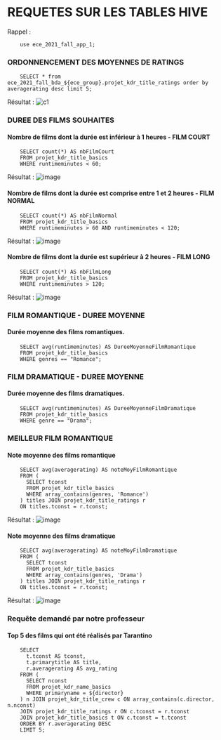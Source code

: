 # REQUETES SUR LES TABLES HIVE
Rappel : 
```
    use ece_2021_fall_app_1;
```
### ORDONNENCEMENT DES MOYENNES DE RATINGS
```
    SELECT * from ece_2021_fall_bda_${ece_group}.projet_kdr_title_ratings order by averagerating desc limit 5;
```
Résultat : 
![c1](https://user-images.githubusercontent.com/71653765/147704353-49023874-d220-4193-8e21-df5ca8e1dbf7.png)

### DUREE DES FILMS SOUHAITES

#### Nombre de films dont la durée est inférieur à 1 heures - FILM COURT
```
    SELECT count(*) AS nbFilmCourt
    FROM projet_kdr_title_basics
    WHERE runtimeminutes < 60;
```
Résultat : 
![image](https://user-images.githubusercontent.com/71653765/147705287-09c4c7d3-5737-491f-987e-b79c6eb01993.png)
#### Nombre de films dont la durée est comprise entre 1 et 2 heures - FILM NORMAL
```
    SELECT count(*) AS nbFilmNormal
    FROM projet_kdr_title_basics
    WHERE runtimeminutes > 60 AND runtimeminutes < 120;
```
Résultat : 
![image](https://user-images.githubusercontent.com/71653765/147705641-d6cef80a-6722-42a2-b382-434aa22ea4ca.png)

#### Nombre de films dont la durée est supérieur à 2 heures - FILM LONG
```
    SELECT count(*) AS nbFilmLong
    FROM projet_kdr_title_basics
    WHERE runtimeminutes > 120;
```
Résultat : 
![image](https://user-images.githubusercontent.com/71653765/147705412-35fb113f-562b-4ed5-b551-82d05e98d785.png)
### FILM ROMANTIQUE - DUREE MOYENNE
#### Durée moyenne des films romantiques.
```
    SELECT avg(runtimeminutes) AS DureeMoyenneFilmRomantique
    FROM projet_kdr_title_basics
    WHERE genres == "Romance";
```

### FILM DRAMATIQUE - DUREE MOYENNE
#### Durée moyenne des films dramatiques.
```
    SELECT avg(runtimeminutes) AS DureeMoyenneFilmDramatique
    FROM projet_kdr_title_basics
    WHERE genre == "Drama";
```
### MEILLEUR FILM ROMANTIQUE
#### Note moyenne des films romantique
```
    SELECT avg(averagerating) AS noteMoyFilmRomantique
    FROM (
      SELECT tconst
      FROM projet_kdr_title_basics
      WHERE array_contains(genres, 'Romance')
    ) titles JOIN projet_kdr_title_ratings r
    ON titles.tconst = r.tconst;
```
Résultat : 
![image](https://user-images.githubusercontent.com/71653765/147706496-0606da8a-2eb8-425c-bd80-57de0d6423ca.png)

#### Note moyenne des films dramatique
```
    SELECT avg(averagerating) AS noteMoyFilmDramatique
    FROM (
      SELECT tconst
      FROM projet_kdr_title_basics
      WHERE array_contains(genres, 'Drama')
    ) titles JOIN projet_kdr_title_ratings r
    ON titles.tconst = r.tconst;
```
Résultat : 
![image](https://user-images.githubusercontent.com/71653765/147706666-c8748f92-04c7-4e0d-852f-4ba141cf0728.png)


### Requête demandé par notre professeur
#### Top 5 des films qui ont été réalisés par Tarantino
```
    SELECT
      t.tconst AS tconst,
      t.primarytitle AS title,
      r.averagerating AS avg_rating
    FROM (
      SELECT nconst
      FROM projet_kdr_name_basics
      WHERE primaryname = ${director}
    ) n JOIN projet_kdr_title_crew c ON array_contains(c.director, n.nconst)
    JOIN projet_kdr_title_ratings r ON c.tconst = r.tconst
    JOIN projet_kdr_title_basics t ON c.tconst = t.tconst
    ORDER BY r.averagerating DESC
    LIMIT 5;
```
